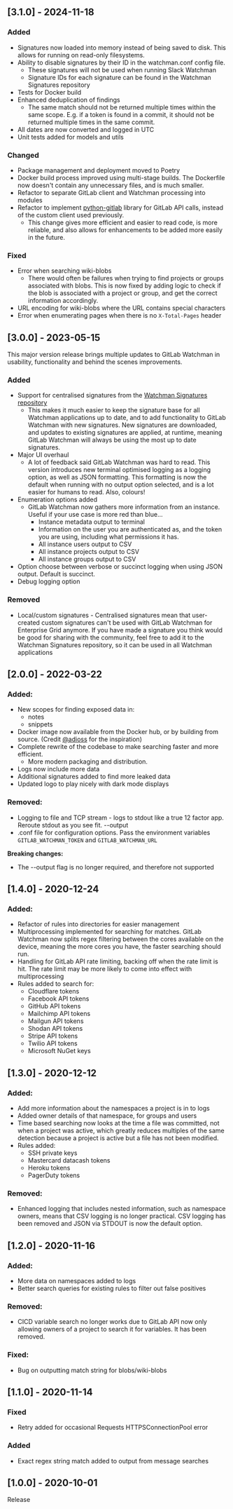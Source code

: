 ## [3.1.0] - 2024-11-18
### Added
- Signatures now loaded into memory instead of being saved to disk. This allows for running on read-only filesystems.
- Ability to disable signatures by their ID in the watchman.conf config file.
  - These signatures will not be used when running Slack Watchman
  - Signature IDs for each signature can be found in the Watchman Signatures repository
- Tests for Docker build
- Enhanced deduplication of findings
  - The same match should not be returned multiple times within the same scope. E.g. if a token is found in a commit, it should not be returned multiple times in the same commit.
- All dates are now converted and logged in UTC
- Unit tests added for models and utils

### Changed
- Package management and deployment moved to Poetry
- Docker build process improved using multi-stage builds. The Dockerfile now doesn't contain any unnecessary files, and is much smaller.
- Refactor to separate GitLab client and Watchman processing into modules
- Refactor to implement [python-gitlab](https://python-gitlab.readthedocs.io/) library for GitLab API calls, instead of the custom client used previously.
  - This change gives more efficient and easier to read code, is more reliable, and also allows for enhancements to be added more easily in the future.

### Fixed
- Error when searching wiki-blobs
  - There would often be failures when trying to find projects or groups associated with blobs. This is now fixed by adding logic to check if the blob is associated with a project or group, and get the correct information accordingly.
- URL encoding for wiki-blobs where the URL contains special characters
- Error when enumerating pages when there is no `X-Total-Pages` header

## [3.0.0] - 2023-05-15
This major version release brings multiple updates to GitLab Watchman in usability, functionality and behind the scenes improvements.
### Added
- Support for centralised signatures from the [Watchman Signatures repository](https://github.com/PaperMtn/watchman-signatures)
  - This makes it much easier to keep the signature base for all Watchman applications up to date, and to add functionality to GitLab Watchman with new signatures. New signatures are downloaded, and updates to existing signatures are applied, at runtime, meaning GitLab Watchman will always be using the most up to date signatures.
- Major UI overhaul
  - A lot of feedback said GitLab Watchman was hard to read. This version introduces new terminal optimised logging as a logging option, as well as JSON formatting. This formatting is now the default when running with no output option selected, and is a lot easier for humans to read. Also, colours!
- Enumeration options added
  - GitLab Watchman now gathers more information from an instance. Useful if your use case is more red than blue...
    - Instance metadata output to terminal 
    - Information on the user you are authenticated as, and the token you are using, including what permissions it has.
    - All instance users output to CSV
    - All instance projects output to CSV
    - All instance groups output to CSV
- Option choose between verbose or succinct logging when using JSON output. Default is succinct.
- Debug logging option
### Removed
- Local/custom signatures - Centralised signatures mean that user-created custom signatures can't be used with GitLab Watchman for Enterprise Grid anymore. If you have made a signature you think would be good for sharing with the community, feel free to add it to the Watchman Signatures repository, so it can be used in all Watchman applications

## [2.0.0] - 2022-03-22
### Added:
- New scopes for finding exposed data in:
  - notes
  - snippets
- Docker image now available from the Docker hub, or by building from source. (Credit [@adioss](https://github.com/adioss) for the inspiration)
- Complete rewrite of the codebase to make searching faster and more efficient.
  - More modern packaging and distribution.
- Logs now include more data
- Additional signatures added to find more leaked data
- Updated logo to play nicely with dark mode displays

### Removed:

- Logging to file and TCP stream - logs to stdout like a true 12 factor app. Reroute stdout as you see fit. --output 
- .conf file for configuration options. Pass the environment variables `GITLAB_WATCHMAN_TOKEN` and `GITLAB_WATCHMAN_URL`

**Breaking changes:**
- The --output flag is no longer required, and therefore not supported


## [1.4.0] - 2020-12-24
### Added:
- Refactor of rules into directories for easier management
- Multiprocessing implemented for searching for matches. GitLab Watchman now splits regex filtering between the cores available on the device, meaning the more cores you have, the faster searching should run.
- Handling for GitLab API rate limiting, backing off when the rate limit is hit. The rate limit may be more likely to come into effect with multiprocessing
- Rules added to search for:
  - Cloudflare tokens
  - Facebook API tokens
  - GitHub API tokens
  - Mailchimp API tokens
  - Mailgun API tokens
  - Shodan API tokens
  - Stripe API tokens
  - Twilio API tokens
  - Microsoft NuGet keys


## [1.3.0] - 2020-12-12
### Added:
- Add more information about the namespaces a project is in to logs
- Added owner details of that namespace, for groups and users
- Time based searching now looks at the time a file was committed, not when a project was active, which greatly reduces multiples of the same detection because a project is active but a file has not been modified.
- Rules added:
    - SSH private keys
    - Mastercard datacash tokens
    - Heroku tokens
    - PagerDuty tokens

### Removed:
- Enhanced logging that includes nested information, such as namespace owners, means that CSV logging is no longer practical. CSV logging has been removed and JSON via STDOUT is now the default option.

## [1.2.0] - 2020-11-16
### Added:
- More data on namespaces added to logs
- Better search queries for existing rules to filter out false positives

### Removed:
- CICD variable search no longer works due to GitLab API now only allowing owners of a project to search it for variables. It has been removed.

### Fixed:
- Bug on outputting match string for blobs/wiki-blobs

## [1.1.0] - 2020-11-14
### Fixed
- Retry added for occasional Requests HTTPSConnectionPool error

### Added
- Exact regex string match added to output from message searches

## [1.0.0] - 2020-10-01
Release
